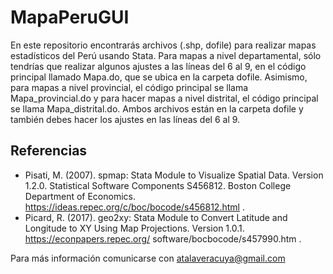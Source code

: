 # MapaPeruGUI
En este repositorio encontrarás archivos (.shp, dofile) para realizar mapas estadísticos del Perú usando Stata. Para mapas a nivel departamental, sólo tendrías que realizar algunos ajustes a las líneas del 6 al 9, en el código principal llamado Mapa.do, que se ubica en la carpeta dofile. Asimismo, para mapas a nivel provincial, el código principal se llama Mapa_provincial.do y para hacer mapas a nivel distrital, el código principal se llama Mapa_distrital.do. Ambos archivos están en la carpeta dofile y también debes hacer los ajustes en las líneas del 6 al 9.   

## Referencias
- Pisati, M. (2007). spmap: Stata Module to Visualize Spatial Data. Version 1.2.0. Statistical Software Components S456812. Boston College Department of Economics. https://ideas.repec.org/c/boc/bocode/s456812.html .
- Picard, R. (2017). geo2xy: Stata Module to Convert Latitude and Longitude to XY Using Map Projections. Version 1.0.1. https://econpapers.repec.org/ software/bocbocode/s457990.htm .

Para más información comunicarse con atalaveracuya@gmail.com 
